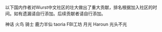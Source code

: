 以下国内作者对Wurst中文社区的壮大做出了重大贡献，排名根据加入社区的时间。如有遗漏请自行添加。后续贡献者请自行添加。

神话
火鸟
骑士
鹿力半仙
taoria
FBI工坊
月光
Haroun
光头不光

